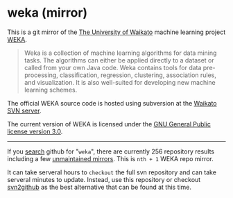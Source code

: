 weka (mirror) 
=============

This is a git mirror of the [The University of Waikato][uofw] machine learning
project [WEKA][weka-home].

> Weka is a collection of machine learning algorithms for data mining tasks.
> The algorithms can either be applied directly to a dataset or called from
> your own Java code. Weka contains tools for data pre-processing,
> classification, regression, clustering, association rules, and visualization.
> It is also well-suited for developing new machine learning schemes.

The official WEKA source code is hosted using subversion at the [Waikato SVN
server]( https://svn.cms.waikato.ac.nz/svn/weka/). 

The current version of WEKA is licensed under the [GNU General Public license
version 3.0][gnu-v3].

----

If you [search][gh-weka-search] github for "`weka`", there are currently 256
repository results including a few [unmaintained mirrors][baron-weka]. This is
`nth + 1` WEKA repo mirror. 

It can take serveral hours to `checkout` the full svn repository and can take
serveral minutes to update.  Instead, use this repository or checkout
[svn2github][svngh] as the best alternative that can be found at this time.


[uofw]: http://www.waikato.ac.nz/ 
[weka-home]: http://www.cs.waikato.ac.nz/ml/weka/index.html 
[gnu-v3]: http://www.gnu.org/licenses/gpl.html
[gh-weka-search]: https://github.com/search?q=weka&ref=cmdform
[baron-weka]: https://github.com/baron/weka
[svngh]: https://github.com/svn2github/weka
